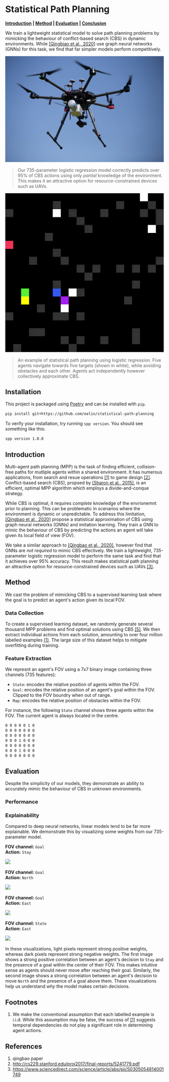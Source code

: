 # Statistical Path Planning

**[Introduction](#introduction) | [Method](#method) | [Evaluation](#evaluation) | [Conclusion](#conclusion)**

We train a lightweight statistical model to solve path planning problems by mimicking the behaviour of conflict-based search (CBS) in dynamic environments. While [[Qingbiao et al., 2020]](#references) use graph neural networks (GNNs) for this task, we find that far simpler models perform competitively.

![](https://github.com/oelin/statistical-path-planning/blob/main/images/uav.webp)

>  Our 735-parameter logistic regression model correctly predicts over 95% of CBS actions using only *partial* knowledge of the environment. This makes it an attractive option for resource-constrained devices such as UAVs.

![](https://github.com/oelin/statistical-path-planning/blob/main/images/example.gif)

> An example of statistical path planning using logistic regression. Five agents navigate towards five targets (shown in white), while avoiding obstacles and each other. Agents act independently however collectively approximate CBS.


## Installation

This project is packaged using [Poetry](https://python-poetry.org/) and can be installed with `pip`.

```sh
pip install git+https://github.com/oelin/statistical-path-planning
```

To verify your installation, try running `spp version`. You should see something like this:

```sh
spp version 1.0.0
```


## Introduction

Multi-agent path planning (MPP) is the task of finding efficient, collision-free paths for mutliple agents within a shared environment. It has numerous applications, from search and resue operations [[1]](#references) to game design [[2]](#references). Conflict-based search (CBS), propsed by [[Sharon et al., 2015]](#references), is an efficient, optimal MPP algorithm which employs a divide-and-conque strategy.

While CBS is optimal, it requires *complete* knowledge of the envrionemnt prior to planning. This can be problematic in scenarios where the environment is dynamic or unpredictable. To address this limitation, [[Qingbao et al., 2020]](#references) propose a statistical approximation of CBS using graph neural networks (GNNs) and imitation learning. They train a GNN to mimic the behaviour of CBS by predicting the actions an agent will take given its local field of view (FOV).

We take a similar approach to [[Qingbao et al., 2020]](#references), however find that GNNs are *not required* to mimic CBS effectively. We train a lightweight, 735-parameter logistic regression model to perform the same task and find that it achieves over 95% accuracy. This result makes statistical path planning an attractive option for resource-constrained devices such as UAVs [[3]](#references).


## Method

We cast the problem of mimicking CBS to a supervised learning task where the goal is to predict an agent's action given its local FOV. 


### Data Collection

To create a supervised learning dataset, we randomly generate several thousand MPP problems and find optimal solutions using CBS [[5]](#references). We then extract individiual actions from each solution, amounting to over four million labelled examples [(1)](#footnotes). The large size of this dataset helps to mitigate overfitting during training.


### Feature Extraction 

We represnt an agent's FOV using a 7x7 binary image containing three channels (735 features):

- `State`: encodes the relative position of agents within the FOV.
- `Goal`: encodes the relative position of an agent's goal within the FOV. Clipped to the FOV boundry when out of range.
- `Map`: encodes the relative position of obstacles within the FOV.

For instance, the following `State` channel shows three agents within the FOV. The current agent is always located in the centre.

```
0 0 0 0 0 1 0
0 0 0 0 0 0 0
0 0 0 0 0 0 0
0 0 0 1 0 0 0
0 0 0 0 0 0 0
0 0 0 1 0 0 0
0 0 0 0 0 0 0
```


## Evaluation

Despite the simplicity of our models, they demonstrate an ability to accurately mimic the behaviour of CBS in unknown environments. 


### Performance


### Explainability

Compared to deep neural networks, linear models tend to be far more explainable. We demonstrate this by visualizing some weights from our 735-parameter model.

**FOV channel:** `Goal`  
**Action:** `Stay`

![](https://github.com/oelin/generative-path-planning/blob/main/images/features0.png)

**FOV channel:** `Goal`  
**Action:** `North`

![](https://github.com/oelin/generative-path-planning/blob/main/images/features1.png)

**FOV channel:** `Goal`  
**Action:** `East`

![](https://github.com/oelin/generative-path-planning/blob/main/images/features2.png)

**FOV channel:** `State`  
**Action:** `East`

![](https://github.com/oelin/generative-path-planning/blob/main/images/features3.png)

In these visualizations, light pixels represent strong positive weights, whereas dark pixels represent strong negative weights. The first image shows a strong positive correlation between an agent's decision to `Stay` and the presence of a goal within the center of their FOV. This makes intuitive sense as agents should never move after reaching their goal. Similarly, the second image shows a strong correlation between an agent's decision to move `North` and the presence of a goal above them. These visualizations help us understand *why* the model makes certain decisions. 


## Footnotes

1. We make the conventional assumption that each labelled example is i.i.d. While this assumption may be false, the success of [[1]](#reference) suggests temporal dependencies do not play a significant role in determining agent actions.


## References
1. qingbao paper
2. http://cs229.stanford.edu/proj2017/final-reports/5241779.pdf
3. https://www.sciencedirect.com/science/article/abs/pii/S0305054814001749
